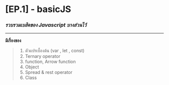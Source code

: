 # [EP.1] - basicJS
### *รวบรวมเบสิคของ Javascript บางส่วนไว้*
-----
**มีเรื่องของ**
> 1. ตัวแปรเบื้องต้น (var , let , const)
> 2. Ternary operator
> 3. function, Arrow function
> 4. Object
> 5. Spread & rest operator
> 6. Class
